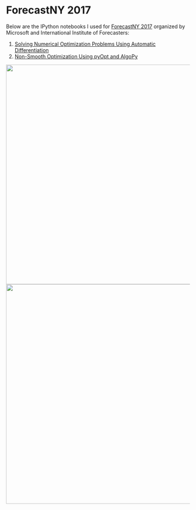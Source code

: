 # ForecastNY 2017
Below are the IPython notebooks I used for [ForecastNY 2017](http://www.forecastny.com) organized by Microsoft and International Institute of Forecasters:
1. [Solving Numerical Optimization Problems Using Automatic Differentiation](https://nbviewer.jupyter.org/github/nicholashub/ForecastNY-2017/blob/master/Solving%20Numerical%20Optimization%20Problems%20Using%20Automatic%20Differentiation.ipynb)
2. [Non-Smooth Optimization Using pyOpt and AlgoPy](https://nbviewer.jupyter.org/github/nicholashub/ForecastNY-2017/blob/master/Non-Smooth%20Optimization%20Using%20pyOpt%20and%20AlgoPy.ipynb)

<img src="https://github.com/nicholashub/ForecastNY-2017/blob/master/Images/ForecastNY%20Photo.jpg" align="center" width="600">
<div align="center">
  <img src="https://github.com/nicholashub/ForecastNY-2017/blob/master/Images/ForecastNY%20Photo.jpg" width="600"><br><br>
</div>
